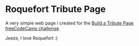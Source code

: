 # Roquefort Tribute Page

A very simple web page I created for the [Build a Tribute Page freeCodeCamp challenge](https://www.freecodecamp.org/learn/responsive-web-design/responsive-web-design-projects/build-a-tribute-page).

Jeeze, I love Roquefort :)
